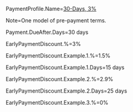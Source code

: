 PaymentProfile.Name=<a href="index.php?action=source&file=G/Agt-MasterSuppy-CmA/Sec/Comp/PaymentProfile/30-Days.md">30-Days, 3%</a>

Note=One model of pre-payment terms.

Payment.DueAfter.Days=30 days

EarlyPaymentDiscount.%=3%

EarlyPaymentDiscount.Example.1.%=1.5%

EarlyPaymentDiscount.Example.1.Days=15 days

EarlyPaymentDiscount.Example.2.%=2.9%

EarlyPaymentDiscount.Example.2.Days=25 days

EarlyPaymentDiscount.Example.3.%=0%